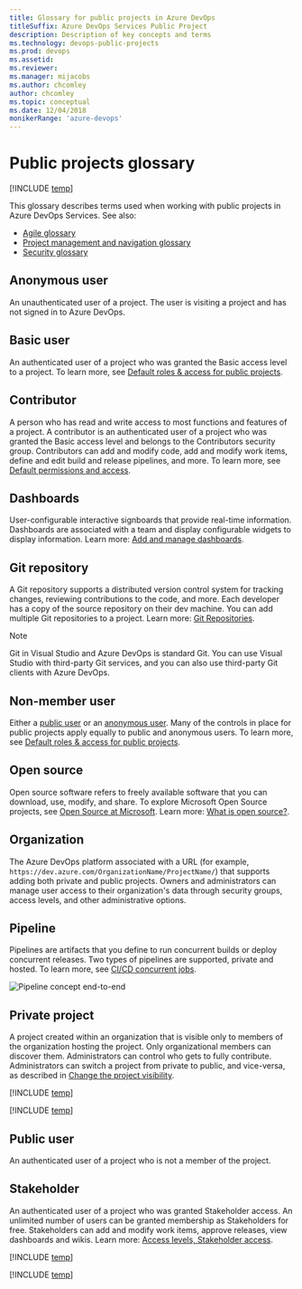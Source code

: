```yaml
---
title: Glossary for public projects in Azure DevOps
titleSuffix: Azure DevOps Services Public Project
description: Description of key concepts and terms 
ms.technology: devops-public-projects
ms.prod: devops
ms.assetid: 
ms.reviewer:
ms.manager: mijacobs
ms.author: chcomley
author: chcomley
ms.topic: conceptual
ms.date: 12/04/2018
monikerRange: 'azure-devops'
---
```



# Public projects glossary

[!INCLUDE [temp](includes/version-public-projects.md)]  

This glossary describes terms used when working with public projects in Azure DevOps Services. See also: 
- [Agile glossary](../../boards/work-items/agile-glossary.md) 
- [Project management and navigation glossary](../../project/navigation/glossary.md)  
- [Security glossary](../security/security-glossary.md)  

## Anonymous user	

An unauthenticated user of a project. The user is visiting a project and has not signed in to Azure DevOps. 

## Basic user	

An authenticated user of a project who was granted the Basic access level to a project. To learn more, see [Default roles & access for public projects](default-roles-access-public.md).

## Contributor

A person who has read and write access to most functions and features of a project. A contributor is an authenticated user of a project who was granted the Basic access level and belongs to the Contributors security group. Contributors can add and modify code, add and modify work items, define and edit build and release pipelines, and more. To learn more, see [Default permissions and access](../security/permissions-access.md).

## Dashboards 

User-configurable interactive signboards that provide real-time information. Dashboards are associated with a team and display configurable widgets to display information. Learn more: [Add and manage dashboards](../../report/dashboards/dashboards.md). 


## Git repository

A Git repository supports a distributed version control system for tracking changes, reviewing contributions to the code, and more. Each developer has a copy of the source repository on their dev machine. You can add multiple Git repositories to a project. Learn more: [Git Repositories](../../repos/git/index.md).  

> [!NOTE]   
> Git in Visual Studio and Azure DevOps is standard Git. You can use Visual Studio with third-party Git services, and you can also use third-party Git clients with Azure DevOps.

## Non-member user

Either a [public user](#public-user) or an [anonymous user](#anonymous-user).
Many of the controls in place for public projects apply equally to public and anonymous users. To learn more, see [Default roles & access for public projects](default-roles-access-public.md).



## Open source

Open source software refers to freely available software that you can download, use, modify, and share. To explore Microsoft Open Source projects, see [Open Source at Microsoft](https://opensource.microsoft.com/). Learn more: [What is open source?](https://opensource.com/resources/what-open-source). 
 

## Organization 

The Azure DevOps platform associated with a URL (for example, `https://dev.azure.com/OrganizationName/ProjectName/`) that supports adding both private and public projects. Owners and administrators can manage user access to their organization's data through security groups, access levels, and other administrative options. 

<!---
## Organizational User	

An authenticated user of a project who is a member of an Azure DevOps organization   (Azure Active Directory (Azure AD) tenant) but not a member of Azure DevOps.

Signed in. Member or guest of the Azure AD tenant. 

-->

<!---
Org Project	Projects that are visible to everyone in the Organization (Azure AD tenant).
	Everyone in the Organization can discover them and perform limited operations.
	Admins control who gets to fully contribute.
-->

## Pipeline 

Pipelines are artifacts that you define to run concurrent builds or deploy concurrent releases. Two types of pipelines are supported, private and hosted. To learn more, see [CI/CD concurrent jobs](../../pipelines/licensing/concurrent-jobs.md). 

![Pipeline concept end-to-end](/../../pipelines/media/pipeline-concept-end-to-end.png)


## Private project	
A project created within an organization that is visible only to members of the organization hosting the project. Only organizational members can discover them.  Administrators can control who gets to fully contribute. Administrators can switch a project from private to public, and vice-versa, as described in [Change the project visibility](make-project-public.md). 


[!INCLUDE [temp](../../includes/glossary-terms/projects.md)] 

[!INCLUDE [temp](../../includes/glossary-terms/public-projects.md)] 

## Public user	
An authenticated user of a project who is not a member of the project. 

## Stakeholder	

An authenticated user of a project who was granted Stakeholder access. An unlimited number of users can be granted membership as Stakeholders for free. Stakeholders can add and modify work items, approve releases, view dashboards and wikis. Learn more: [Access levels, Stakeholder access](../security/access-levels.md#stakeholder-access). 

[!INCLUDE [temp](../../includes/glossary-terms/teams.md)] 

[!INCLUDE [temp](../../includes/glossary-terms/widgets.md)] 



<!---
Branch 
Clone
Commit
Contributor
Dashboard (not personal) 
Diff
Fetch
Fork
Issue
Markdown
Merge
Open source
Private repository
Pull 
Pull request
Push
Remote
Repository
Status
Team
Upstream
User 
-->